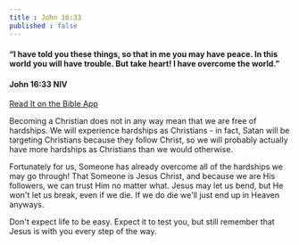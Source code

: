 ```yaml
---
title : John 16:33
published : false
---
```

<h4>“I have told you these things, so that in me you may have peace. In this world you will have trouble. But take heart! I have overcome the world.”</h4>
<h4>John 16:33 NIV</h4>
<a href = "https://bible.com/bible/111/jhn.16.33.NIV">Read It on the Bible App</a>

<p>Becoming a Christian does not in any way mean that we are free of hardships. We will experience hardships as Christians - in fact, Satan will be targeting Christians because they follow Christ, so we will probably actually have more hardships as Christians than we would otherwise.</p>
<p>Fortunately for us, Someone has already overcome all of the hardships we may go through! That Someone is Jesus Christ, and because we are His followers, we can trust Him no matter what. Jesus may let us bend, but He won't let us break, even if we die. If we do die we'll just end up in Heaven anyways.</p>
<p>Don't expect life to be easy. Expect it to test you, but still remember that Jesus is with you every step of the way.</p>
